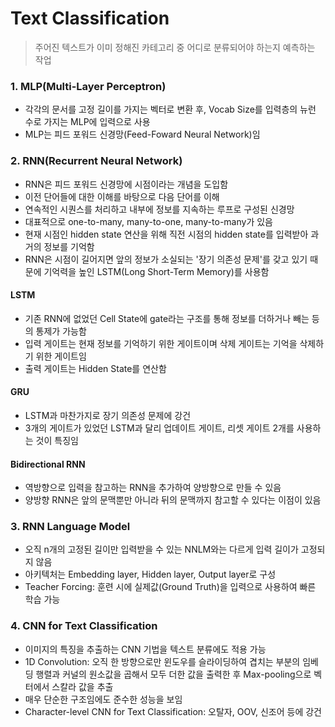 # Text Classification
> 주어진 텍스트가 이미 정해진 카테고리 중 어디로 분류되어야 하는지 예측하는 작업

### 1. MLP(Multi-Layer Perceptron)
- 각각의 문서를 고정 길이를 가지는 벡터로 변환 후, Vocab Size를 입력층의 뉴런 수로 가지는 MLP에 입력으로 사용
- MLP는 피드 포워드 신경망(Feed-Foward Neural Network)임

### 2. RNN(Recurrent Neural Network)
- RNN은 피드 포워드 신경망에 시점이라는 개념을 도입함
- 이전 단어들에 대한 이해를 바탕으로 다음 단어를 이해
- 연속적인 시퀀스를 처리하고 내부에 정보를 지속하는 루프로 구성된 신경망
- 대표적으로 one-to-many, many-to-one, many-to-many가 있음
- 현재 시점인 hidden state 연산을 위해 직전 시점의 hidden state를 입력받아 과거의 정보를 기억함
- RNN은 시점이 길어지면 앞의 정보가 소실되는 '장기 의존성 문제'를 갖고 있기 때문에 기억력을 높인 LSTM(Long Short-Term Memory)를 사용함
#### LSTM
- 기존 RNN에 없었던 Cell State에 gate라는 구조를 통해 정보를 더하거나 빼는 등의 통제가 가능함
- 입력 게이트는 현재 정보를 기억하기 위한 게이트이며 삭제 게이트는 기억을 삭제하기 위한 게이트임
- 출력 게이트는 Hidden State를 연산함
#### GRU
- LSTM과 마찬가지로 장기 의존성 문제에 강건
- 3개의 게이트가 있었던 LSTM과 달리 업데이트 게이트, 리셋 게이트 2개를 사용하는 것이 특징임
#### Bidirectional RNN
- 역방향으로 입력을 참고하는 RNN을 추가하여 양방향으로 만들 수 있음
- 양방향 RNN은 앞의 문맥뿐만 아니라 뒤의 문맥까지 참고할 수 있다는 이점이 있음
### 3. RNN Language Model
- 오직 n개의 고정된 길이만 입력받을 수 있는 NNLM와는 다르게 입력 길이가 고정되지 않음
- 아키텍처는 Embedding layer, Hidden layer, Output layer로 구성
- Teacher Forcing: 훈련 시에 실제값(Ground Truth)을 입력으로 사용하여 빠른 학습 가능
### 4. CNN for Text Classification
- 이미지의 특징을 추출하는 CNN 기법을 텍스트 분류에도 적용 가능
- 1D Convolution: 오직 한 방향으로만 윈도우를 슬라이딩하여 겹치는 부분의 임베딩 행렬과 커널의 원소값을 곱해서 모두 더한 값을 출력한 후 Max-pooling으로 벡터에서 스칼라 값을 추출
- 매우 단순한 구조임에도 준수한 성능을 보임
- Character-level CNN for Text Classification: 오탈자, OOV, 신조어 등에 강건
